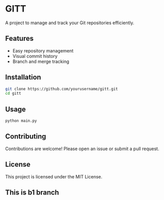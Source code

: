 # GITT

A project to manage and track your Git repositories efficiently.

## Features

- Easy repository management
- Visual commit history
- Branch and merge tracking

## Installation

```bash
git clone https://github.com/yourusername/gitt.git
cd gitt
```

## Usage

```bash
python main.py
```

## Contributing

Contributions are welcome! Please open an issue or submit a pull request.

## License

This project is licensed under the MIT License.


## This is b1 branch